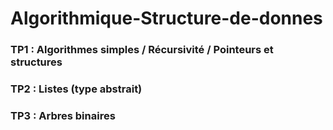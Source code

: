 # Algorithmique-Structure-de-donnes

### TP1 : Algorithmes simples / Récursivité / Pointeurs et structures
### TP2 : Listes (type abstrait)
### TP3 : Arbres binaires
